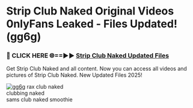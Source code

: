 # Strip Club Naked Original Videos 0nlyFans Leaked - Files Updated! (gg6g)

<h3>🔴 CLICK HERE 🌐==►► <a href="https://tinyurl.com/yckcrads" rel="nofollow">Strip Club Naked Updated Files</a></h3>

Get Strip Club Naked and all content. Now you can access all videos and pictures of Strip Club Naked. New Updated Files 2025!

[![gg6g](https://i.imgur.com/hpKpOFt.gif)](https://tinyurl.com/yckcrads)
rax club naked<br>
clubbing naked<br>
sams club naked smoothie